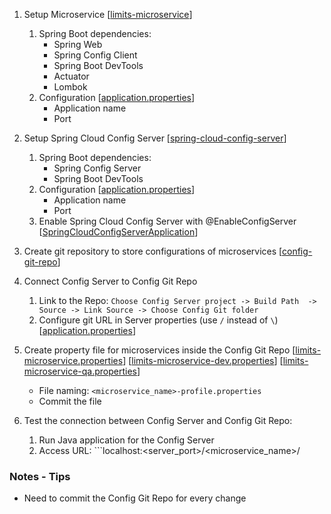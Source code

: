 1. Setup Microservice 
[[limits-microservice]()]
   1. Spring Boot dependencies:
      - Spring Web
      - Spring Config Client
      - Spring Boot DevTools
      - Actuator
      - Lombok
   2. Configuration 
[[application.properties]()]
      - Application name
      - Port

2. Setup Spring Cloud Config Server 
[[spring-cloud-config-server]()]
   1. Spring Boot dependencies:
      - Spring Config Server
      - Spring Boot DevTools
   2. Configuration 
[[application.properties]()]
      - Application name
      - Port
   3. Enable Spring Cloud Config Server with @EnableConfigServer 
[[SpringCloudConfigServerApplication]()]

3. Create git repository to store configurations of microservices 
[[config-git-repo]()]

4. Connect Config Server to Config Git Repo 
   1. Link to the Repo: ```Choose Config Server project -> Build Path  -> Source -> Link Source -> Choose Config Git folder```
   2. Configure git URL in Server properties (use ```/``` instead of ```\```) 
[[application.properties]()]

5. Create property file for microservices inside the Config Git Repo 
[[limits-microservice.properties]()] [[limits-microservice-dev.properties]()] [[limits-microservice-qa.properties]()]
   - File naming: ```<microservice_name>-profile.properties```
   - Commit the file

6. Test the connection between Config Server and Config Git Repo:
   1. Run Java application for the Config Server
   2. Access URL: ```localhost:<server_port>/<microservice_name>/<profile>



### Notes - Tips
- Need to commit the Config Git Repo for every change


















